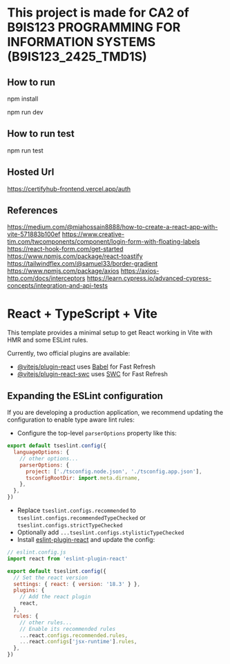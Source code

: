 # This project is made for CA2 of B9IS123 PROGRAMMING FOR INFORMATION SYSTEMS (B9IS123_2425_TMD1S)

## How to run

npm install

npm run dev

## How to run test

npm run test

## Hosted Url

https://certifyhub-frontend.vercel.app/auth


## References

https://medium.com/@miahossain8888/how-to-create-a-react-app-with-vite-571883b100ef
https://www.creative-tim.com/twcomponents/component/login-form-with-floating-labels
https://react-hook-form.com/get-started
https://www.npmjs.com/package/react-toastify
https://tailwindflex.com/@samuel33/border-gradient
https://www.npmjs.com/package/axios
https://axios-http.com/docs/interceptors
https://learn.cypress.io/advanced-cypress-concepts/integration-and-api-tests


# React + TypeScript + Vite

This template provides a minimal setup to get React working in Vite with HMR and some ESLint rules.

Currently, two official plugins are available:

- [@vitejs/plugin-react](https://github.com/vitejs/vite-plugin-react/blob/main/packages/plugin-react/README.md) uses [Babel](https://babeljs.io/) for Fast Refresh
- [@vitejs/plugin-react-swc](https://github.com/vitejs/vite-plugin-react-swc) uses [SWC](https://swc.rs/) for Fast Refresh

## Expanding the ESLint configuration

If you are developing a production application, we recommend updating the configuration to enable type aware lint rules:

- Configure the top-level `parserOptions` property like this:

```js
export default tseslint.config({
  languageOptions: {
    // other options...
    parserOptions: {
      project: ['./tsconfig.node.json', './tsconfig.app.json'],
      tsconfigRootDir: import.meta.dirname,
    },
  },
})
```

- Replace `tseslint.configs.recommended` to `tseslint.configs.recommendedTypeChecked` or `tseslint.configs.strictTypeChecked`
- Optionally add `...tseslint.configs.stylisticTypeChecked`
- Install [eslint-plugin-react](https://github.com/jsx-eslint/eslint-plugin-react) and update the config:

```js
// eslint.config.js
import react from 'eslint-plugin-react'

export default tseslint.config({
  // Set the react version
  settings: { react: { version: '18.3' } },
  plugins: {
    // Add the react plugin
    react,
  },
  rules: {
    // other rules...
    // Enable its recommended rules
    ...react.configs.recommended.rules,
    ...react.configs['jsx-runtime'].rules,
  },
})
```
